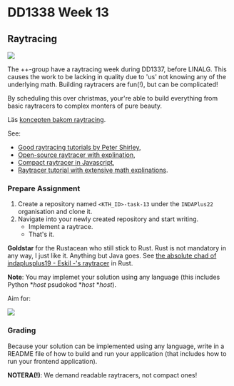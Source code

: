 # DD1338 Week 13

## Raytracing

![](https://pbs.twimg.com/media/Dk7Umz0W0AU1XlJ.jpg)

The ++-group have a raytracing week during DD1337, before LINALG. This causes the work to be lacking in quality due to 'us' not knowing any of the underlying math. Building raytracers are fun(!), but can be complicated!

By scheduling this over christmas, your're able to build everything from basic raytracers to complex monters of pure beauty. 

Läs [koncepten bakom raytracing](https://www.scratchapixel.com/lessons/3d-basic-rendering/introduction-to-ray-tracing).

See:
- [Good raytracing tutorials by Peter Shirley](https://drive.google.com/drive/u/0/folders/14yayBb9XiL16lmuhbYhhvea8mKUUK77W),
- [Open-source raytracer with explination](https://tmcw.github.io/literate-raytracer/),
- [Compact raytracer in Javascript](https://www.gabrielgambetta.com/tiny-raytracer.html),
- [Raytracer tutorial with extensive math explinations](https://www.gabrielgambetta.com/computer-graphics-from-scratch/).

### Prepare Assignment

1) Create a repository named `<KTH_ID>-task-13` under the `INDAPlus22` organisation and clone it.
2) Navigate into your newly created repository and start writing.
    - Implement a raytrace.
    - That's it.

**Goldstar** for the Rustacean who still stick to Rust. Rust is not mandatory in any way, I just like it. Anything but Java goes. See [the absolute chad of indaplusplus19 - Eskil -'s raytracer](https://github.com/default-username-852/raytracer) in Rust.

**Note**: You may implemet your solution using any language (this includes Python *_host_ psudokod *_host_ *_host_).

Aim for:

![](https://gallery.bramz.net/d/371-4/cornellbox_caustics.png)

### Grading

Because your solution can be implemented using any language, write in a README file of how to build and run your application (that includes how to run your frontend application).

**NOTERA(!)**: We demand readable raytracers, not compact ones!
